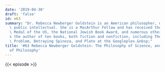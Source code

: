 ```yaml
---
date: '2019-04-30'
draft: 'false'
id: e63
summary: "Dr. Rebecca Newberger Goldstein is an American philosopher, novelist and\
  \ public intellectual. She is a MacArthur Fellow and has received the National Humanities\
  \ Medal of the US, the National Jewish Book Award, and numerous other honors. She\u2019\
  s the author of ten books, both fiction and nonfiction, including The Mind-Body\
  \ Problem, Betraying Spinoza, and Plato at the Googleplex.&nbsp;"
title: '#63 Rebecca Newberger Goldstein: The Philosophy of Science, and The Science
  of Philosophy'
---
```

{{< episode >}}

